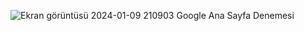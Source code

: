 ![Ekran görüntüsü 2024-01-09 210903](https://github.com/haticenurdincelsen/Hafta-17-CSS/assets/142350794/46b7c9c2-1414-4acd-8b8d-9f2dbfa2f61e)
Google Ana Sayfa Denemesi
